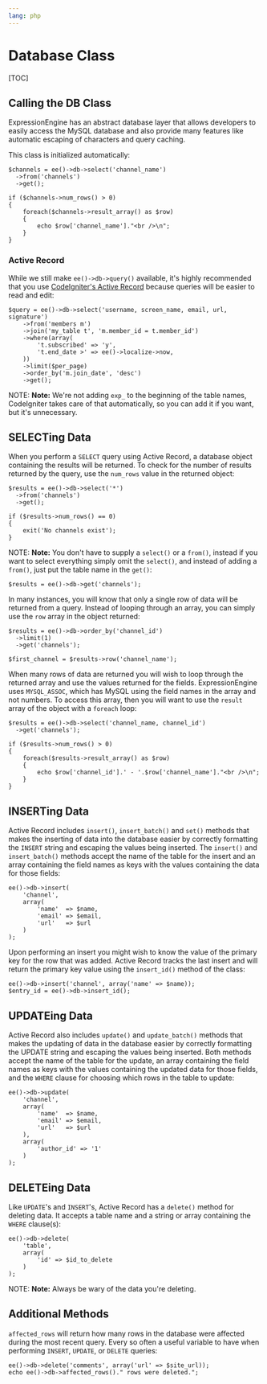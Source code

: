 ```yaml
---
lang: php
---
```


<!--
    This source file is part of the open source project
    ExpressionEngine User Guide (https://github.com/ExpressionEngine/ExpressionEngine-User-Guide)

    @link      https://expressionengine.com/
    @copyright Copyright (c) 2003-2020, Packet Tide, LLC (https://packettide.com)
    @license   https://expressionengine.com/license Licensed under Apache License, Version 2.0
-->

# Database Class

[TOC]

## Calling the DB Class

ExpressionEngine has an abstract database layer that allows developers to easily access the MySQL database and also provide many features like automatic escaping of characters and query caching.

This class is initialized automatically:

    $channels = ee()->db->select('channel_name')
      ->from('channels')
      ->get();

    if ($channels->num_rows() > 0)
    {
        foreach($channels->result_array() as $row)
        {
            echo $row['channel_name']."<br />\n";
        }
    }

### Active Record

While we still make `ee()->db->query()` available, it's highly recommended that you use [CodeIgniter's Active Record](https://www.codeigniter.com/userguide2/database/active_record.html) because queries will be easier to read and edit:

    $query = ee()->db->select('username, screen_name, email, url, signature')
        ->from('members m')
        ->join('my_table t', 'm.member_id = t.member_id')
        ->where(array(
            't.subscribed' => 'y',
            't.end_date >' => ee()->localize->now,
        ))
        ->limit($per_page)
        ->order_by('m.join_date', 'desc')
        ->get();

NOTE: **Note:** We're not adding `exp_` to the beginning of the table names, CodeIgniter takes care of that automatically, so you can add it if you want, but it's unnecessary.

## SELECTing Data

When you perform a `SELECT` query using Active Record, a database object containing the results will be returned. To check for the number of results returned by the query, use the `num_rows` value in the returned object:

    $results = ee()->db->select('*')
      ->from('channels')
      ->get();

    if ($results->num_rows() == 0)
    {
        exit('No channels exist');
    }

NOTE: **Note:** You don't have to supply a `select()` or a `from()`, instead if you want to select everything simply omit the `select()`, and instead of adding a `from()`, just put the table name in the `get()`:

    $results = ee()->db->get('channels');

In many instances, you will know that only a single row of data will be returned from a query. Instead of looping through an array, you can simply use the `row` array in the object returned:

    $results = ee()->db->order_by('channel_id')
      ->limit(1)
      ->get('channels');

    $first_channel = $results->row('channel_name');

When many rows of data are returned you will wish to loop through the returned array and use the values returned for the fields. ExpressionEngine uses `MYSQL_ASSOC`, which has MySQL using the field names in the array and not numbers. To access this array, then you will want to use the `result` array of the object with a `foreach` loop:

    $results = ee()->db->select('channel_name, channel_id')
      ->get('channels');

    if ($results->num_rows() > 0)
    {
        foreach($results->result_array() as $row)
        {
            echo $row['channel_id'].' - '.$row['channel_name']."<br />\n";
        }
    }

## INSERTing Data

Active Record includes `insert()`, `insert_batch()` and `set()` methods that makes the inserting of data into the database easier by correctly formatting the `INSERT` string and escaping the values being inserted. The `insert()` and `insert_batch()` methods accept the name of the table for the insert and an array containing the field names as keys with the values containing the data for those fields:

    ee()->db->insert(
        'channel',
        array(
            'name'  => $name,
            'email' => $email,
            'url'   => $url
        )
    );

Upon performing an insert you might wish to know the value of the primary key for the row that was added. Active Record tracks the last insert and will return the primary key value using the `insert_id()` method of the class:

    ee()->db->insert('channel', array('name' => $name));
    $entry_id = ee()->db->insert_id();

## UPDATEing Data

Active Record also includes `update()` and `update_batch()` methods that makes the updating of data in the database easier by correctly formatting the UPDATE string and escaping the values being inserted. Both methods accept the name of the table for the update, an array containing the field names as keys with the values containing the updated data for those fields, and the `WHERE` clause for choosing which rows in the table to update:

    ee()->db->update(
        'channel',
        array(
            'name'  => $name,
            'email' => $email,
            'url'   => $url
        ),
        array(
            'author_id' => '1'
        )
    );

## DELETEing Data

Like `UPDATE`'s and `INSERT`'s, Active Record has a `delete()` method for deleting data. It accepts a table name and a string or array containing the `WHERE` clause(s):

    ee()->db->delete(
        'table',
        array(
            'id' => $id_to_delete
        )
    );

NOTE: **Note:** Always be wary of the data you're deleting.

## Additional Methods

`affected_rows` will return how many rows in the database were affected during the most recent query. Every so often a useful variable to have when performing `INSERT`, `UPDATE`, or `DELETE` queries:

    ee()->db->delete('comments', array('url' => $site_url));
    echo ee()->db->affected_rows()." rows were deleted.";
